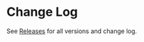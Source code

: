 # Change Log #

See [Releases](https://github.com/novoda/bintray-release/releases) for all versions and change log.